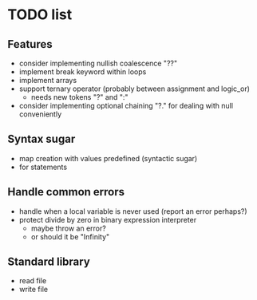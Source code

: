 # TODO list

## Features

* consider implementing nullish coalescence "??"
* implement break keyword within loops
* implement arrays
* support ternary operator (probably between assignment and logic_or)
    * needs new tokens "?" and ":"
* consider implementing optional chaining "?." for dealing with null conveniently

## Syntax sugar

* map creation with values predefined (syntactic sugar)
* for statements

## Handle common errors

* handle when a local variable is never used (report an error perhaps?)
* protect divide by zero in binary expression interpreter
    * maybe throw an error?
    * or should it be "Infinity"

## Standard library

* read file
* write file
